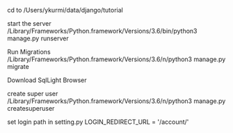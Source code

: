 cd to
/Users/ykurmi/data/django/tutorial

start the server
/Library/Frameworks/Python.framework/Versions/3.6/bin/python3 manage.py runserver

Run Migrations
/Library/Frameworks/Python.framework/Versions/3.6/n/python3 manage.py migrate

Download SqlLight Browser

create super user
/Library/Frameworks/Python.framework/Versions/3.6/n/python3 manage.py createsuperuser

set login path in setting.py
LOGIN_REDIRECT_URL = '/account/'

